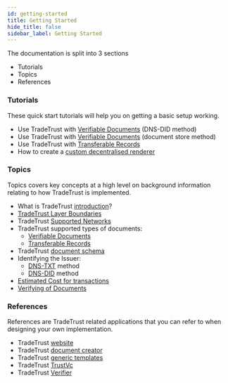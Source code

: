```yaml
---
id: getting-started
title: Getting Started
hide_title: false
sidebar_label: Getting Started
---
```


The documentation is split into 3 sections

- Tutorials
- Topics
- References

### Tutorials

These quick start tutorials will help you on getting a basic setup working.

- Use TradeTrust with [Verifiable Documents](/docs/tutorial/verifiable-documents/overview) (DNS-DID method)
- Use TradeTrust with [Verifiable Documents](/docs/tutorial/verifiable-documents/advanced/document-store/overview) (document store method)
- Use TradeTrust with [Transferable Records](/docs/tutorial/transferable-records/overview)
- How to create a [custom decentralised renderer](/docs/tutorial/decentralised-renderer/)

### Topics

Topics covers key concepts at a high level on background information relating to how TradeTrust is implemented.

- What is TradeTrust [introduction](/docs/topics/introduction/what-is-tradetrust)?
- [TradeTrust Layer Boundaries](/docs/topics/introduction/tradetrust-layer-boundaries)
- TradeTrust [Supported Networks](/docs/topics/introduction/supported-network)
- TradeTrust supported types of documents:
  - [Verifiable Documents](/docs/topics/introduction/verifiable-documents/overview)
  - [Transferable Records](/docs/topics/introduction/transferable-records/overview)
- TradeTrust [document schema](/docs/topics/introduction/tradetrust-document-schema)
- Identifying the Issuer:
  - [DNS-TXT](/docs/topics/introduction/issuer-method-dns-txt) method
  - [DNS-DID](/docs/topics/introduction/issuer-method-dns-did) method
- [Estimated Cost for transactions](/docs/topics/introduction/estimated-cost-for-transactions)
- [Verifying of Documents](/docs/topics/verifying-documents/overview)

### References

References are TradeTrust related applications that you can refer to when designing your own implementation.

- TradeTrust [website](/docs/reference/tradetrust-website/overview)
- TradeTrust [document creator](/docs/reference/document-creator/overview)
- TradeTrust [generic templates](/docs/reference/generic-templates/overview)
- TradeTrust [TrustVc](/docs/reference//libraries/trustvc.md)
- TradeTrust [Verifier](/docs/reference/libraries/tt-verify)
